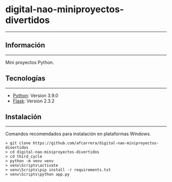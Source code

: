 # digital-nao-miniproyectos-divertidos
***

## Información
***
Mini proyectos Python.
## Tecnologías
***
* [Python](https://www.python.org/downloads/release/python-390/): Version 3.9.0
* [Flask](https://flask-es.readthedocs.io/changes/#version-2-0-3): Version 2.3.2

## Instalación
***
Comandos recomendados para instalación en plataformas Windows. 
```
> git clone https://github.com/afcarrera/digital-nao-miniproyectos-divertidos
> cd digital-nao-miniproyectos-divertidos
> cd third_cycle
> python -m venv venv
> venv\Scripts\activate  
> venv\Scripts\pip install -r requirements.txt
> venv\Scripts\python app.py 
```

